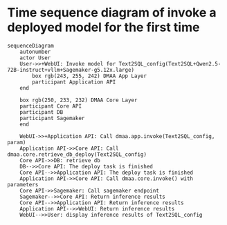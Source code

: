 <!-- to preview the time sequence diagram, use mermaid or install mermaid extension in vscode -->
<!-- to export, install mermaid cli: yarn global add @mermaid-js/mermaid-cli
mmdc -s 2 -i <file path> -e png -->
# Time sequence diagram of invoke a deployed model for the first time
```mermaid
sequenceDiagram
    autonumber
    actor User
    User->>+WebUI: Invoke model for Text2SQL_config(Text2SQL+Qwen2.5-72B-instruct+vllm+Sagemaker-g5.12x.large)
        box rgb(243, 255, 242) DMAA App Layer
        participant Application API
    end

    box rgb(250, 233, 232) DMAA Core Layer
    participant Core API
    participant DB
    participant Sagemaker
    end

    WebUI->>+Application API: Call dmaa.app.invoke(Text2SQL_config, param)
    Application API->>Core API: Call dmaa.core.retrieve_db_deploy(Text2SQL_config)
    Core API->>DB: retrieve db
    DB-->>Core API: The deploy task is finished
    Core API-->>Application API: The deploy task is finished
    Application API->>Core API: Call dmaa.core.invoke() with parameters
    Core API->>Sagemaker: Call sagemaker endpoint
    Sagemaker-->>Core API: Return inference results
    Core API-->>Application API: Return inference results
    Application API-->>WebUI: Return inference results
    WebUI-->>User: display inference results of Text2SQL_config
```
